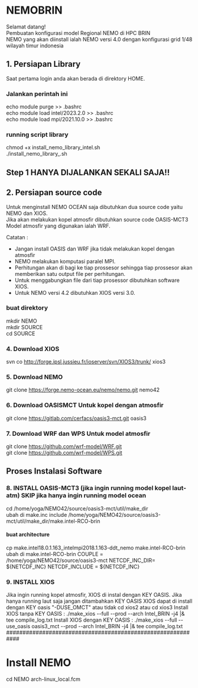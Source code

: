 # NEMOBRIN
Selamat datang!  
Pembuatan konfigurasi model Regional NEMO di HPC BRIN  
NEMO yang akan diinstall ialah NEMO versi 4.0 dengan konfigurasi grid 1/48 wilayah timur indonesia  

## 1. Persiapan Library  
Saat pertama login anda akan berada di direktory HOME.  
### Jalankan perintah ini  
echo module purge >> .bashrc  
echo module load intel/2023.2.0 >> .bashrc  
echo module load mpi/2021.10.0 >> .bashrc  
### running script library  
chmod +x install_nemo_library_intel.sh  
./install_nemo_library_.sh  

## Step 1 HANYA DIJALANKAN SEKALI SAJA!!  

## 2. Persiapan source code
Untuk menginstall NEMO OCEAN saja dibutuhkan dua source code yaitu NEMO dan XIOS.  
Jika akan melakukan kopel atmosfir dibutuhkan source code OASIS-MCT3  
Model atmosfir yang digunakan ialah WRF.  

Catatan :  
- Jangan install OASIS dan WRF jika tidak melakukan kopel dengan atmosfir  
- NEMO melakukan komputasi paralel MPI.
- Perhitungan akan di bagi ke tiap prossesor sehingga tiap prossesor akan memberikan satu output file per perhitungan.    
- Untuk menggabungkan file dari tiap prosessor dibutuhkan software XIOS. 
- Untuk NEMO versi 4.2 dibutuhkan XIOS versi 3.0.   
### buat direktory   
mkdir NEMO  
mkdir SOURCE  
cd SOURCE  
### 4. Download XIOS  
svn co http://forge.ipsl.jussieu.fr/ioserver/svn/XIOS3/trunk/ xios3    
### 5. Download NEMO  
git clone https://forge.nemo-ocean.eu/nemo/nemo.git nemo42  
### 6. Download OASISMCT Untuk kopel dengan atmosfir  
git clone https://gitlab.com/cerfacs/oasis3-mct.git oasis3  
### 7. Download WRF dan WPS Untuk model atmosfir  
git clone https://github.com/wrf-model/WRF.git  
git clone https://github.com/wrf-model/WPS.git  
## Proses Instalasi Software
### 8. INSTALL OASIS-MCT3 (jika ingin running model kopel laut-atm) SKIP jika hanya ingin running model ocean
cd /home/yoga/NEMO42/source/oasis3-mct/util/make_dir  
ubah di make.inc 
include  /home/yoga/NEMO42/source/oasis3-mct/util/make_dir/make.intel-RCO-brin  
#### buat architecture  
cp make.intel18.0.1.163_intelmpi2018.1.163-ddt_nemo make.intel-RCO-brin
ubah di make.intel-RCO-brin
COUPLE          = /home/yoga/NEMO42/source/oasis3-mct
NETCDF_INC_DIR= ${NETCDF_INC} 
NETCDF_INCLUDE  = ${NETCDF_INC}
### 9. INSTALL XIOS  
Jika ingin running kopel atmosfir, XIOS di instal dengan KEY OASIS. 
Jika hanya running laut saja jangan ditambahkan KEY OASIS
XIOS dapat di install dengan KEY oasis "-DUSE_OMCT" atau tidak
cd xios2 atau cd xios3
Install XIOS tanpa KEY OASIS : ./make_xios --full --prod --arch Intel_BRIN -j4 |& tee compile_log.txt
Install XIOS dengan KEY OASIS : ./make_xios --full --use_oasis oasis3_mct --prod --arch Intel_BRIN -j4 |& tee compile_log.txt
############################################################
# Install NEMO
 cd NEMO
  arch-linux_local.fcm
